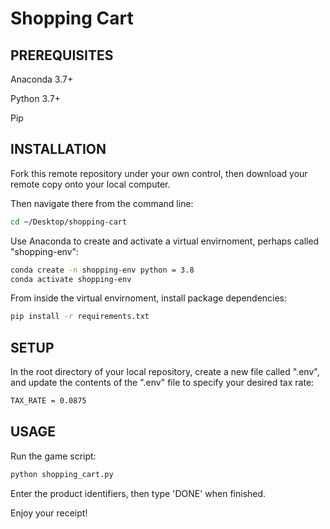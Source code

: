 # Shopping Cart

## PREREQUISITES

Anaconda 3.7+

Python 3.7+

Pip

## INSTALLATION

Fork this remote repository under your own control, then download your remote copy onto your local computer. 

Then navigate there from the command line:

```sh
cd ~/Desktop/shopping-cart
```

Use Anaconda to create and activate a virtual envirnoment, perhaps called "shopping-env":

```sh
conda create -n shopping-env python = 3.8
conda activate shopping-env
```

From inside the virtual envirnoment, install package dependencies:

```sh
pip install -r requirements.txt
```

## SETUP

In the root directory of your local repository, create a new file called ".env", and update the contents of the ".env" file to specify your desired tax rate:

```sh
TAX_RATE = 0.0875
```

## USAGE 

Run the game script:

```sh
python shopping_cart.py
```

Enter the product identifiers, then type 'DONE' when finished.

Enjoy your receipt!